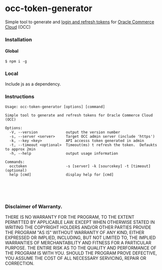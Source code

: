 # occ-token-generator
Simple tool to generate and [login and refresh tokens](https://docs.oracle.com/en/cloud/saas/commerce-cloud/cxocc/Authentication.html "Oracle Commerce Cloud Authentication") for [Oracle Commerce Cloud](https://docs.oracle.com/en/cloud/saas/commerce-cloud/index.html) (OCC)


### Installation
#### Global
```
$ npm i -g
```

### Local
Include js as a dependency.

### Instructions
```
Usage: occ-token-generator [options] [command]

Simple tool to generate and refresh tokens for Oracle Commerce Cloud (OCC)

Options:
  -V, --version             output the version number
  -s, --server <server>     Target OCC admin server (include 'https')
  -k, --key <key>           API accesss token generated in admin
  -t, --timeout <optional>  Timeout(ms) t refresh the token.  Defaukts to approx 2min
  -h, --help                output usage information

Commands:
  occtoken                  -s [server] -k [sourcekey] -t [timeout](optional)
  help [cmd]                display help for [cmd]
```

 
<br/><br/><br/>
### Disclaimer of Warranty.

  THERE IS NO WARRANTY FOR THE PROGRAM, TO THE EXTENT PERMITTED BY
APPLICABLE LAW.  EXCEPT WHEN OTHERWISE STATED IN WRITING THE COPYRIGHT
HOLDERS AND/OR OTHER PARTIES PROVIDE THE PROGRAM "AS IS" WITHOUT WARRANTY
OF ANY KIND, EITHER EXPRESSED OR IMPLIED, INCLUDING, BUT NOT LIMITED TO,
THE IMPLIED WARRANTIES OF MERCHANTABILITY AND FITNESS FOR A PARTICULAR
PURPOSE.  THE ENTIRE RISK AS TO THE QUALITY AND PERFORMANCE OF THE PROGRAM
IS WITH YOU.  SHOULD THE PROGRAM PROVE DEFECTIVE, YOU ASSUME THE COST OF
ALL NECESSARY SERVICING, REPAIR OR CORRECTION.
